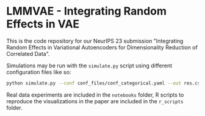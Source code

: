 # LMMVAE - Integrating Random Effects in VAE

This is the code repository for our NeurIPS 23 submission "Integrating Random Effects in Variational Autoencoders for Dimensionality Reduction of Correlated Data".

Simulations may be run with the `simulate.py` script using different configuration files like so:

```bash
python simulate.py --conf conf_files/conf_categorical.yaml --out res.csv
```

Real data experiments are included in the `notebooks` folder, R scripts to reproduce the visualizations in the paper are included in the `r_scripts` folder.